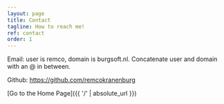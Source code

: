 ```yaml
---
layout: page
title: Contact
tagline: How to reach me!
ref: contact
order: 1
---
```

Email: user is remco, domain is burgsoft.nl. Concatenate user and domain with an @ in between.

Github: <https://github.com/remcokranenburg>

[Go to the Home Page]({{ '/' | absolute_url }})
